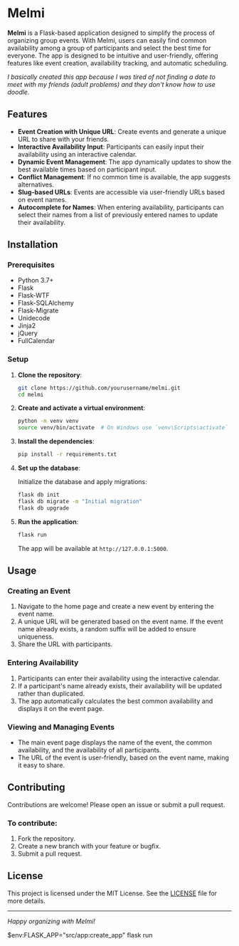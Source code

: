 # Melmi

**Melmi** is a Flask-based application designed to simplify the process of organizing group events. With Melmi, users can easily find common availability among a group of participants and select the best time for everyone. The app is designed to be intuitive and user-friendly, offering features like event creation, availability tracking, and automatic scheduling.

*I basically created this app because I was tired of not finding a date to meet with my friends (adult problems) and they don't know how to use doodle.*

## Features

- **Event Creation with Unique URL**: Create events and generate a unique URL to share with your friends.
- **Interactive Availability Input**: Participants can easily input their availability using an interactive calendar.
- **Dynamic Event Management**: The app dynamically updates to show the best available times based on participant input.
- **Conflict Management**: If no common time is available, the app suggests alternatives.
- **Slug-based URLs**: Events are accessible via user-friendly URLs based on event names.
- **Autocomplete for Names**: When entering availability, participants can select their names from a list of previously entered names to update their availability.

## Installation

### Prerequisites

- Python 3.7+
- Flask
- Flask-WTF
- Flask-SQLAlchemy
- Flask-Migrate
- Unidecode
- Jinja2
- jQuery
- FullCalendar

### Setup

1. **Clone the repository**:

    ```sh
    git clone https://github.com/yourusername/melmi.git
    cd melmi
    ```

2. **Create and activate a virtual environment**:

    ```sh
    python -m venv venv
    source venv/bin/activate  # On Windows use `venv\Scripts\activate`
    ```

3. **Install the dependencies**:

    ```sh
    pip install -r requirements.txt
    ```

4. **Set up the database**:

    Initialize the database and apply migrations:

    ```sh
    flask db init
    flask db migrate -m "Initial migration"
    flask db upgrade
    ```

5. **Run the application**:

    ```sh
    flask run
    ```

    The app will be available at `http://127.0.0.1:5000`.

## Usage

### Creating an Event

1. Navigate to the home page and create a new event by entering the event name.
2. A unique URL will be generated based on the event name. If the event name already exists, a random suffix will be added to ensure uniqueness.
3. Share the URL with participants.

### Entering Availability

1. Participants can enter their availability using the interactive calendar.
2. If a participant's name already exists, their availability will be updated rather than duplicated.
3. The app automatically calculates the best common availability and displays it on the event page.

### Viewing and Managing Events

- The main event page displays the name of the event, the common availability, and the availability of all participants.
- The URL of the event is user-friendly, based on the event name, making it easy to share.

## Contributing

Contributions are welcome! Please open an issue or submit a pull request.

### To contribute:

1. Fork the repository.
2. Create a new branch with your feature or bugfix.
3. Submit a pull request.

## License

This project is licensed under the MIT License. See the [LICENSE](LICENSE) file for more details.

---

*Happy organizing with Melmi!*


$env:FLASK_APP="src/app:create_app"
flask run